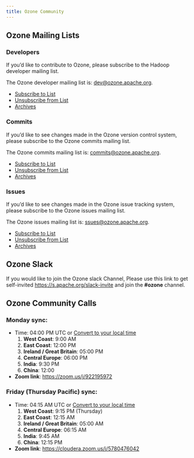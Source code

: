 ```yaml
---
title: Ozone Community
---
```


## Ozone Mailing Lists

### Developers

If you’d like to contribute to Ozone, please subscribe to the Hadoop developer mailing list.

The Ozone developer mailing list is: dev@ozone.apache.org.

* [Subscribe to List](dev-subscribe@ozone.apache.org)
* [Unsubscribe from List](dev-unsubscribe@ozone.apache.org)
* [Archives](http://mail-archives.apache.org/mod_mbox/ozone-dev/)

### Commits

If you’d like to see changes made in the Ozone version control system, please subscribe to the Ozone commits mailing list.

The Ozone commits mailing list is: commits@ozone.apache.org.

* [Subscribe to List](commits-subscribe@ozone.apache.org)
* [Unsubscribe from List](commits-unsubscribe@ozone.apache.org)
* [Archives](http://mail-archives.apache.org/mod_mbox/ozone-commits/)

### Issues

If you’d like to see changes made in the Ozone issue tracking system, please subscribe to the Ozone issues mailing list.

The Ozone issues mailing list is: ssues@ozone.apache.org.

* [Subscribe to List](issues-subscribe@ozone.apache.org)
* [Unsubscribe from List](issues-unsubscribe@ozone.apache.org)
* [Archives](http://mail-archives.apache.org/mod_mbox/ozone-issues/)

## Ozone Slack

If you would like to join the Ozone slack Channel, Please use this link to get self-invited  https://s.apache.org/slack-invite and join the **#ozone** channel.

## Ozone Community Calls

### Monday sync:

* Time: 04:00 PM UTC or [Convert to your local time](http://www.thetimezoneconverter.com/?t=16:00&tz=UTC)
    1. **West Coast**: 9:00 AM
    2. **East Coast**: 12:00 PM
    3. **Ireland / Great Britain**: 05:00 PM
    4. **Central Europe**: 06:00 PM
    5. **India**: 9:30 PM
    6. **China**: 12:00 
* **Zoom link**: https://zoom.us/j/922195972

### Friday (Thursday Pacific) sync:

* Time: 04:15 AM UTC or [Convert to your local time](http://www.thetimezoneconverter.com/?t=04:15&tz=UTC)
    1. **West Coast**: 9:15 PM (Thursday)
    2. **East Coast**: 12:15 AM
    3. **Ireland / Great Britain**: 05:00 AM
    4. **Central Europe**: 06:15 AM
    5. **India**: 9:45 AM
    6. **China**: 12:15 PM
* **Zoom link**: https://cloudera.zoom.us/j/5780476042